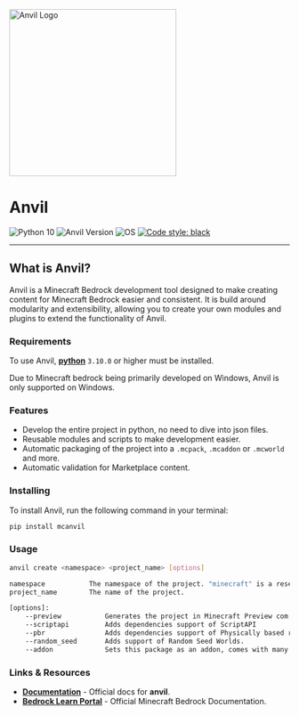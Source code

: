 <img src="https://starktma.net/wp-content/uploads/2022/04/logo.png" width="300" alt="Anvil Logo">

# Anvil

![Python 10](https://img.shields.io/badge/python-3.10%20%20|%20%203.11%20%20|%20%203.12-g.svg)
![Anvil Version](https://img.shields.io/badge/beta-0.8.0-yellow.svg)
![OS](https://img.shields.io/badge/OS-Windows-blue.svg)
[![Code style: black](https://img.shields.io/badge/code%20style-black-000000.svg)](https://github.com/psf/black)

---

## What is Anvil?

Anvil is a Minecraft Bedrock development tool designed to make creating content for Minecraft Bedrock easier and consistent. It is build around modularity and extensibility, allowing you to create your own modules and plugins to extend the functionality of Anvil.

### Requirements

To use Anvil, [**python**](https://www.python.org/downloads/) `3.10.0` or higher must be installed.

Due to Minecraft bedrock being primarily developed on Windows, Anvil is only supported on Windows.

### Features

- Develop the entire project in python, no need to dive into json files.
- Reusable modules and scripts to make development easier.
- Automatic packaging of the project into a `.mcpack`, `.mcaddon` or `.mcworld` and more.
- Automatic validation for Marketplace content.

### Installing

To install Anvil, run the following command in your terminal:

```bash
pip install mcanvil
```

### Usage

```bash
anvil create <namespace> <project_name> [options]

namespace           The namespace of the project. "minecraft" is a reserved namespace and cannot be used.
project_name        The name of the project.

[options]:
    --preview           Generates the project in Minecraft Preview com.mojang instead of release.
    --scriptapi         Adds dependencies support of ScriptAPI
    --pbr               Adds dependencies support of Physically based rendering
    --random_seed       Adds support of Random Seed Worlds.
    --addon             Sets this package as an addon, comes with many restrictions.
```

### Links & Resources

- [**Documentation**](https://anvil.starktma.net/) - Official docs for **anvil**.
- [**Bedrock Learn Portal**](https://learn.microsoft.com/en-gb/minecraft/creator/reference/) - Official Minecraft Bedrock Documentation.
